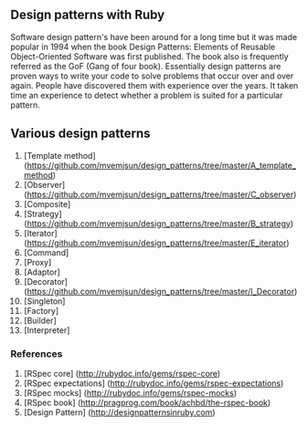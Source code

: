 ## Design patterns with Ruby
 Software design pattern's have been around for a long time but it was made popular in 1994 when the book Design Patterns: Elements of Reusable Object-Oriented Software was first published. The book also is frequently referred as the GoF (Gang of four book). Essentially design patterns are proven ways to write your code to solve problems that occur over and over again. People have discovered them with experience over the years. It taken time an experience to detect whether a problem is suited for a particular pattern.

## Various design patterns 
1. [Template method] (https://github.com/mvemjsun/design_patterns/tree/master/A_template_method)
2. [Observer] (https://github.com/mvemjsun/design_patterns/tree/master/C_observer)
3. [Composite]
4. [Strategy] (https://github.com/mvemjsun/design_patterns/tree/master/B_strategy)
5. [Iterator] (https://github.com/mvemjsun/design_patterns/tree/master/E_iterator)
6. [Command]
7. [Proxy]
8. [Adaptor]
9. [Decorator] (https://github.com/mvemjsun/design_patterns/tree/master/I_Decorator)
10. [Singleton]
11. [Factory]
12. [Builder]
13. [Interpreter]


### References

1. [RSpec core] (http://rubydoc.info/gems/rspec-core)
2. [RSpec expectations] (http://rubydoc.info/gems/rspec-expectations)
3. [RSpec mocks] (http://rubydoc.info/gems/rspec-mocks)
4. [RSpec book] (http://pragprog.com/book/achbd/the-rspec-book)
5. [Design Pattern] (http://designpatternsinruby.com)